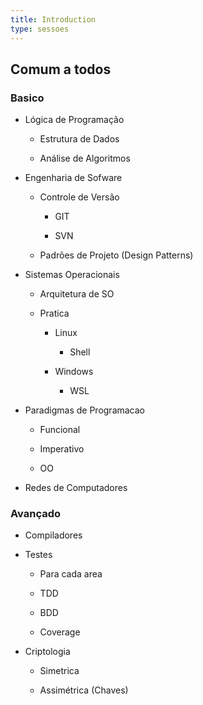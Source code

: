 ```yaml
---
title: Introduction
type: sessoes
---
```


## Comum a todos

### Basico

- Lógica de Programação

  - Estrutura de Dados

  - Análise de Algoritmos

- Engenharia de Sofware

  - Controle de Versão

    - GIT

    - SVN

  - Padrões de Projeto (Design Patterns)

- Sistemas Operacionais

  - Arquitetura de SO

  - Pratica

    - Linux

      - Shell

    - Windows

      - WSL

- Paradigmas de Programacao

  - Funcional

  - Imperativo

  - OO

- Redes de Computadores

### Avançado

- Compiladores

- Testes

  - Para cada area

  - TDD

  - BDD

  - Coverage

- Criptologia

  - Simetrica

  - Assimétrica (Chaves)

